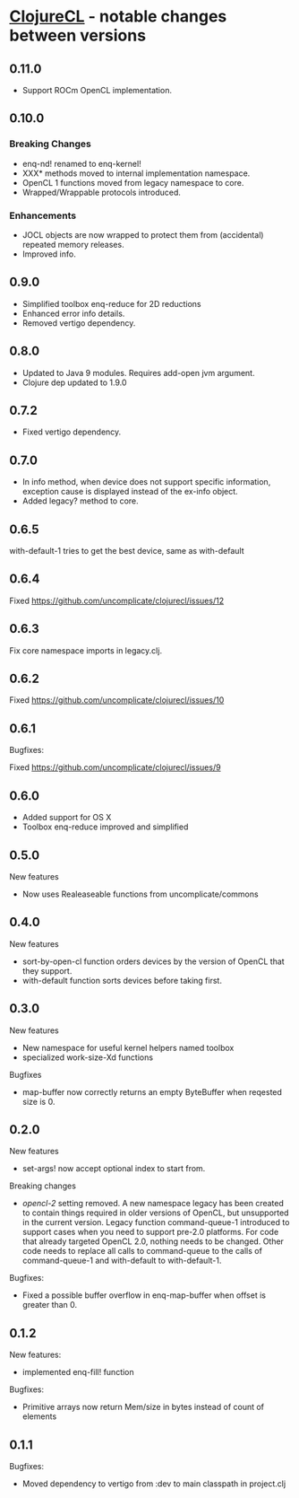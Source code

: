 # [ClojureCL](http://clojurecl.uncomplicate.org) - notable changes between versions

## 0.11.0

* Support ROCm OpenCL implementation.

## 0.10.0

### Breaking Changes

* enq-nd! renamed to enq-kernel!
* XXX* methods moved to internal implementation namespace.
* OpenCL 1 functions moved from legacy namespace to core.
* Wrapped/Wrappable protocols introduced.

### Enhancements

* JOCL objects are now wrapped to protect them from (accidental) repeated memory releases.
* Improved info.

## 0.9.0

* Simplified toolbox enq-reduce for 2D reductions
* Enhanced error info details.
* Removed vertigo dependency.

## 0.8.0

* Updated to Java 9 modules. Requires add-open jvm argument.
* Clojure dep updated to 1.9.0

## 0.7.2

* Fixed vertigo dependency.

## 0.7.0

* In info method, when device does not support specific information, exception cause is displayed instead of the ex-info object.
* Added legacy? method to core.

## 0.6.5

with-default-1 tries to get the best device, same as with-default

## 0.6.4

Fixed https://github.com/uncomplicate/clojurecl/issues/12

## 0.6.3

Fix core namespace imports in legacy.clj.

## 0.6.2

Fixed https://github.com/uncomplicate/clojurecl/issues/10

## 0.6.1

Bugfixes:

Fixed https://github.com/uncomplicate/clojurecl/issues/9

## 0.6.0

* Added support for OS X
* Toolbox enq-reduce improved and simplified

## 0.5.0

New features
* Now uses Realeaseable functions from uncomplicate/commons

## 0.4.0

New features
* sort-by-open-cl function orders devices by the version of OpenCL that they support.
* with-default function sorts devices before taking first.

## 0.3.0

New features

* New namespace for useful kernel helpers named toolbox
* specialized work-size-Xd functions

Bugfixes

* map-buffer now correctly returns an empty ByteBuffer when reqested size is 0.

## 0.2.0

New features

* set-args! now accept optional index to start from.

Breaking changes

* *opencl-2* setting removed. A new namespace legacy has been created to
contain things required in older versions of OpenCL, but unsupported in the current
version. Legacy function command-queue-1 introduced to support cases when you
need to support pre-2.0 platforms. For code that already targeted OpenCL 2.0,
nothing needs to be changed. Other code needs to replace all
calls to command-queue to the calls of command-queue-1 and with-default to
with-default-1.

Bugfixes:

* Fixed a possible buffer overflow in enq-map-buffer when offset is greater than 0.

## 0.1.2

New features:

* implemented enq-fill! function

Bugfixes:

* Primitive arrays now return Mem/size in bytes instead of count of elements

## 0.1.1

Bugfixes:

* Moved dependency to vertigo from :dev to main classpath in project.clj
